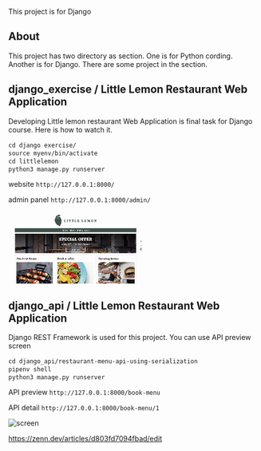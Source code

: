 This project is for Django

## About

This project has two directory as section. One is for Python cording. Another is for Django.
There are some project in the section.

## django_exercise / Little Lemon Restaurant Web Application

Developing Little lemon restaurant Web Application is final task for Django course.
Here is how to watch it.

```
cd django exercise/
source myenv/bin/activate
cd littlelemon
python3 manage.py runserver
```

website
`http://127.0.0.1:8000/`

admin panel
`http://127.0.0.1:8000/admin/`

<!-- 参照 -->

![screen](assets/screen_sample.gif)

## django_api / Little Lemon Restaurant Web Application
Django REST Framework is used for this project. You can use API preview screen 

```
cd django_api/restaurant-menu-api-using-serialization
pipenv shell
python3 manage.py runserver
```

API preview
`http://127.0.0.1:8000/book-menu`

API detail
`http://127.0.0.1:8000/book-menu/1`


![screen](assets/django_api_restaurant.gif)


https://zenn.dev/articles/d803fd7094fbad/edit

